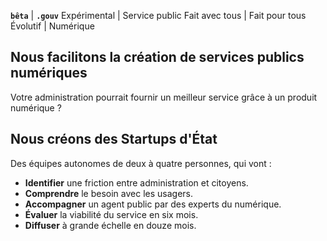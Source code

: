 **`bêta`** | **`.gouv`**
Expérimental | Service public
Fait avec tous | Fait pour tous
Évolutif | Numérique


## Nous facilitons la création de services publics numériques

Votre administration pourrait fournir un meilleur service grâce à un produit numérique ?


## Nous créons des Startups d'État

Des équipes autonomes de deux à quatre personnes, qui vont :

- **Identifier** une friction entre administration et citoyens.
- **Comprendre** le besoin avec les usagers.
- **Accompagner** un agent public par des experts du numérique.
- **Évaluer** la viabilité du service en six mois.
- **Diffuser** à grande échelle en douze mois.
